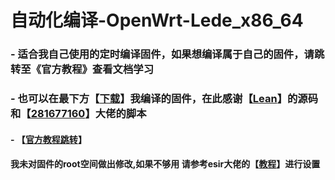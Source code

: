# 自动化编译-OpenWrt-Lede_x86_64

### - 适合我自己使用的定时编译固件，如果想编译属于自己的固件，请跳转至《官方教程》查看文档学习

### - 也可以在最下方【[下载](https://github.com/zh15933/build-openwrt/releases)】我编译的固件，在此感谢【[Lean](https://github.com/coolsnowwolf/lede)】的源码和【[281677160](https://github.com/281677160/build-openwrt)】大佬的脚本

#### - 【[官方教程跳转](https://github.com/281677160/build-openwrt/blob/main/README.md)】

####   我未对固件的root空间做出修改,如果不够用 请参考esir大佬的【[教程](https://www.youtube.com/watch?v=YwbwzuXKNlg&t=584s)】进行设置
